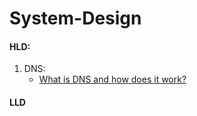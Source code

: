 # System-Design

#### HLD:
1. DNS:
    * <a href="https://www.youtube.com/watch?v=mpQZVYPuDGU&ab_channel=PowerCertAnimatedVideos" target="_blank">What is DNS and how does it work?</a>
	

#### LLD
